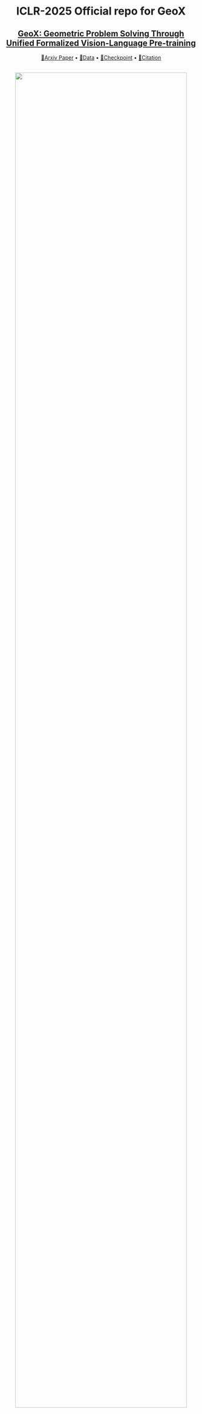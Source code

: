 

<div align= "center">
    <h1> ICLR-2025 Official repo for GeoX</h1>

</div>

<div align="center">
    <h2> <a href="https://arxiv.org/abs/2412.11863">GeoX: Geometric Problem Solving Through Unified Formalized Vision-Language Pre-training</a></h2>

  <p align="center">
    <a href="https://arxiv.org/abs/2412.11863">📃Arxiv Paper</a> •
    <a href="https://huggingface.co/datasets/U4R/GeoX-data">🎒Data</a> •
    <a href="https://huggingface.co/U4R/GeoX">🤗Checkpoint</a> •
    <a href="#-citation">📖Citation
  </p>
  <br>
  <img width="95%" src=./assets/teaser.png>
</div>


## 🏃 Intro GeoX


**GeoX** is a multi-modal large model designed for automatic geometric problem solving, incorporating three progressive training stages to enhance diagram understanding and reasoning. In this paper, we validate that the **formal vision-language training** is a simple-yet-effective paradigm for complex mathematical diagram learning.


<details open="open">
    <summary><b>Abstract</b></summary>
    Despite their proficiency in general tasks, Multi-modal Large Language Models (MLLMs) struggle with automatic Geometry Problem Solving (GPS), which demands understanding diagrams, interpreting symbols, and performing complex reasoning. This limitation arises from their pre-training on natural images and texts, along with the lack of automated verification in the problem-solving process. Besides, current geometric specialists are limited by their task-specific designs, making them less effective for broader geometric problems. To this end, we present GeoX, a multi-modal large model focusing on geometric understanding and reasoning tasks. Given the significant differences between geometric diagram-symbol and natural image-text, we introduce unimodal pre-training to develop a diagram encoder and symbol decoder, enhancing the understanding of geometric images and corpora. Furthermore, we introduce geometry-language alignment, an effective pre-training paradigm that bridges the modality gap between unimodal geometric experts. We propose a Generator-And-Sampler Transformer (GS-Former) to generate discriminative queries and eliminate uninformative representations from unevenly distributed geometric signals. Finally, GeoX benefits from visual instruction tuning, empowering it to take geometric images and questions as input and generate verifiable solutions. Experiments show that GeoX outperforms both generalists and geometric specialists on publicly recognized benchmarks, such as GeoQA, UniGeo, Geometry3K, and PGPS9k. Our data and code will be released soon to accelerate future research on automatic GPS.

</details>



## 🚩 News

- [2024/12/30] Full version of the code and training scripts will be released soon.
- [2024/10/17] Upload paper and init project. Release the data for GeoX. See [here](https://huggingface.co/U4R/GeoX).


## ⚡ Set up

<details>
  <summary><b>Environment Setup</b></summary>

**Step 1. Build Dependencies.** Our code is tested with Python 3.10.14. To run the codes, you should first install the following packages:

```{bash}
conda create -n geox python=3.10
conda activate geox
pip install --upgrade pip
pip install -r requirements.txt
pip install flash-attn==2.5.9.post1 --no-build-isolation
```
</details>



<details>
  <summary><b>Data and Weights Preparation</b></summary>


**Step 1. Download and Prepare Data.**


1. Follow the instructions [here](https://huggingface.co/datasets/U4R/GeoX-data) and download full dataset for GeoX. 
2. To train the model, you are required to organize the files into the following folders:

```
./data/

  alignment/
    images/
    unified_formal_annotations.json

  geoqa/
    images/
    geoqa_train.json
    geoqa_test.json

  unigeo/
    images/
    unigeo_train.json
    unigeo_test.json

  geometry3k/
    images/
    geometry3k_train.json
    geometry3k_test.json

  pgps9k/
    images/
    pgps9k_train.json
    pgps9k_test.json
```



</details>



## 💻 Train your own model


<details>
  <summary><b> (Optional) Pretraining</b></summary>
    
```{bash}

# Pretrain Geo-VIT
BASE_DIR="/path/to/your/base/directory"  # Modify this path as necessary
OUTPUT_DIR="/path/to/your/output/directory"  # Modify this path as necessary

python ${BASE_DIR}/pretrain/pretrain_encoder.py \
    --job_dir ${OUTPUT_DIR}/checkpoint/mae \
    --nodes 1 \
    --ngpus 8 \
    --accum_iter 16 \
    --batch_size 256 \
    --use_volta32 \
    --model mae_vit_base_patch16 \
    --mask_ratio 0.75 \
    --epochs 800 \
    --warmup_epochs 40 \
    --blr 1.5e-4 \
    --weight_decay 0.05 \
    --data_path ${BASE_DIR}/data  # Ensure the data path is correctly parameterized
```


```{bash}

# Pretrain Geo-LLM
DATA_FILE="/path/to/your/training/data"  # Modify this path as necessary
OUTPUT_DIR="/path/to/your/output/directory"  # Modify this path as necessary
MODEL_DIR="/path/to/LLEMMA/directory"  # Modify this path as necessary
LOG_FILE="${OUTPUT_DIR}/train.log"

if [ ! -d "${OUTPUT_DIR}" ]; then  
    mkdir -p "${OUTPUT_DIR}"
fi

GPU_DEVICES=""

deepspeed --include=localhost:${GPU_DEVICES} \
    main/train_llm.py \
    --config_name "${MODEL_DIR}/config.json" \
    --tokenizer_name "${MODEL_DIR}" \
    --model_name_or_path "${MODEL_DIR}" \
    --train_files "${DATA_FILE}" \
    --per_device_train_batch_size 64 \
    --per_device_eval_batch_size 32 \
    --do_train \
    --output_dir "${OUTPUT_DIR}" \
    --evaluation_strategy steps \
    --use_fast_tokenizer false \
    --max_eval_samples 0 \
    --learning_rate 1e-6 \
    --gradient_accumulation_steps 4 \
    --num_train_epochs 10 \
    --warmup_ratio 0.1 \
    --logging_dir "${OUTPUT_DIR}/logs" \
    --logging_strategy steps \
    --logging_steps 50 \
    --save_strategy steps \
    --preprocessing_num_workers 10 \
    --save_steps 20000000 \
    --eval_steps 500000000 \
    --save_total_limit 2000 \
    --seed 42 \
    --disable_tqdm false \
    --ddp_find_unused_parameters false \
    --block_size 1024 \
    --overwrite_output_dir \
    --report_to tensorboard \
    --run_name llm_pretrain \
    --bf16 \
    --bf16_full_eval \
    --gradient_checkpointing \
    --deepspeed configs/models/zero3.json \
    --ignore_data_skip true \
    --ddp_timeout 18000000 \
    | tee -a "${LOG_FILE}"
```
</details>

<details>
  <summary><b> Finetune on Geometry Data</b></summary>
    
```{bash}
MODEL_DIR="/path/to/your/model/directory"  # Modify this path as necessary
Text_FILE="/path/to/your/training/data"  # Modify this path as necessary
IMAGE_FOLDER="/path/to/your/image/folder"  # Modify this path as necessary
OUTPUT_DIR="/path/to/your/output/directory"  # Modify this path as necessary
LOG_FILE="${OUTPUT_DIR}/train.log"
GPU_DEVICES=""

if [ ! -d "${OUTPUT_DIR}" ]; then  
    mkdir -p "${OUTPUT_DIR}"
fi
export MASTER_PORT=20728

deepspeed --include=localhost:${GPU_DEVICES} --master_port=$MASTER_PORT main/train_geox.py \
    --deepspeed ./configs/models/zero2.json \
    --model_name_or_path "${MODEL_DIR}" \
    --version geo_v1 \
    --data_path "${Text_FILE}" \
    --image_folder "${IMAGE_FOLDER}" \
    --vision_tower "${MODEL_DIR}/geo-vit.pth" \
    --gsformer_path "${MODEL_DIR}/gsformer.pth" \
    --mm_use_im_start_end False \
    --mm_use_im_patch_token False \
    --bf16 True \
    --output_dir "${OUTPUT_DIR}" \
    --num_train_epochs 100 \
    --per_device_train_batch_size 16 \
    --per_device_eval_batch_size 4 \
    --gradient_accumulation_steps 4 \
    --evaluation_strategy "no" \
    --save_strategy "steps" \
    --save_steps 1000 \
    --save_total_limit 100 \
    --learning_rate 3e-5 \
    --weight_decay 0. \
    --warmup_ratio 0.05 \
    --lr_scheduler_type "cosine" \
    --logging_steps 1 \
    --tf32 True \
    --model_max_length 2048 \
    --gradient_checkpointing True \
    --dataloader_num_workers 0 \
    --lazy_preprocess True \
    | tee -a "${LOG_FILE}"

```
</details>




## 📖 Citation

If you find our work helps, please consider starring ⭐ us and citing:

```{bibtex}
@misc{xia2024geoxgeometricproblemsolving,
      title={GeoX: Geometric Problem Solving Through Unified Formalized Vision-Language Pre-training}, 
      author={Renqiu Xia and Mingsheng Li and Hancheng Ye and Wenjie Wu and Hongbin Zhou and Jiakang Yuan and Tianshuo Peng and Xinyu Cai and Xiangchao Yan and Bin Wang and Conghui He and Botian Shi and Tao Chen and Junchi Yan and Bo Zhang},
      year={2024},
      eprint={2412.11863},
      archivePrefix={arXiv},
      primaryClass={cs.CV},
      url={https://arxiv.org/abs/2412.11863}, 
}
```


## Acknowledgments

Thanks to [LLaVA](https://github.com/haotian-liu/LLaVA), [LAVIS](https://github.com/salesforce/LAVIS), [MAE](https://github.com/facebookresearch/mae), and [trasnformers](https://github.com/huggingface/transformers). We borrow some of their codes and checkpoints.



## License

This code is distributed under an [Apache-2.0 license](LICENSE). If there are any problems regarding our project, please open an issue.
